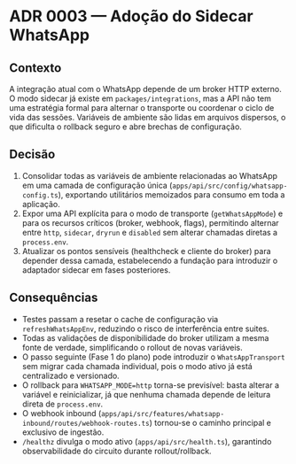 # ADR 0003 — Adoção do Sidecar WhatsApp

## Contexto

A integração atual com o WhatsApp depende de um broker HTTP externo. O modo sidecar já
existe em `packages/integrations`, mas a API não tem uma estratégia formal para alternar o
transporte ou coordenar o ciclo de vida das sessões. Variáveis de ambiente são lidas em
arquivos dispersos, o que dificulta o rollback seguro e abre brechas de configuração.

## Decisão

1. Consolidar todas as variáveis de ambiente relacionadas ao WhatsApp em uma camada de
   configuração única (`apps/api/src/config/whatsapp-config.ts`), exportando utilitários
   memoizados para consumo em toda a aplicação.
2. Expor uma API explícita para o modo de transporte (`getWhatsAppMode`) e para os
   recursos críticos (broker, webhook, flags), permitindo alternar entre `http`,
   `sidecar`, `dryrun` e `disabled` sem alterar chamadas diretas a `process.env`.
3. Atualizar os pontos sensíveis (healthcheck e cliente do broker) para depender dessa camada,
   estabelecendo a fundação para introduzir o adaptador sidecar em fases posteriores.

## Consequências

- Testes passam a resetar o cache de configuração via `refreshWhatsAppEnv`, reduzindo o
  risco de interferência entre suites.
- Todas as validações de disponibilidade do broker utilizam a mesma fonte de verdade,
  simplificando o rollout de novas variáveis.
- O passo seguinte (Fase 1 do plano) pode introduzir o `WhatsAppTransport` sem migrar
  cada chamada individual, pois o modo ativo já está centralizado e versionado.
- O rollback para `WHATSAPP_MODE=http` torna-se previsível: basta alterar a variável e
  reinicializar, já que nenhuma chamada depende de leitura direta de `process.env`.
- O webhook inbound (`apps/api/src/features/whatsapp-inbound/routes/webhook-routes.ts`) tornou-se o caminho principal e exclusivo de ingestão.
- `/healthz` divulga o modo ativo (`apps/api/src/health.ts`), garantindo observabilidade do circuito durante rollout/rollback.
